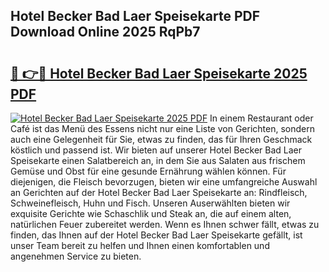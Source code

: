 ## Hotel Becker Bad Laer Speisekarte PDF Download Online 2025 RqPb7

# <h2><a href="http://gcc384b.nevu.top/?p=Hotel+Becker+Bad+Laer+Speisekarte">🔗 👉🔴 Hotel Becker Bad Laer Speisekarte 2025 PDF</a></h2>

[![Hotel Becker Bad Laer Speisekarte 2025 PDF](https://i.imgur.com/dBaPXMq.png)](http://gcc384b.nevu.top/?p=Hotel+Becker+Bad+Laer+Speisekarte)
In einem Restaurant oder Café ist das Menü des Essens nicht nur eine Liste von Gerichten, sondern auch eine Gelegenheit für Sie, etwas zu finden, das für Ihren Geschmack köstlich und passend ist. Wir bieten auf unserer Hotel Becker Bad Laer Speisekarte einen Salatbereich an, in dem Sie aus Salaten aus frischem Gemüse und Obst für eine gesunde Ernährung wählen können. Für diejenigen, die Fleisch bevorzugen, bieten wir eine umfangreiche Auswahl an Gerichten auf der Hotel Becker Bad Laer Speisekarte an: Rindfleisch, Schweinefleisch, Huhn und Fisch. Unseren Auserwählten bieten wir exquisite Gerichte wie Schaschlik und Steak an, die auf einem alten, natürlichen Feuer zubereitet werden. Wenn es Ihnen schwer fällt, etwas zu finden, das Ihnen auf der Hotel Becker Bad Laer Speisekarte gefällt, ist unser Team bereit zu helfen und Ihnen einen komfortablen und angenehmen Service zu bieten.
